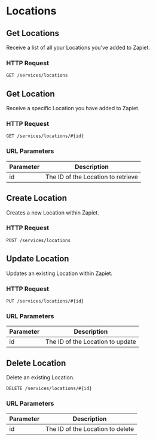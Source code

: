 # Locations 

## Get Locations
Receive a list of all your Locations you've added to Zapiet.

### HTTP Request
`GET /services/locations`

## Get Location
Receive a specific Location you have added to Zapiet.

### HTTP Request
`GET /services/locations/#{id}`

### URL Parameters

Parameter | Description
--------- | -----------
id | The ID of the Location to retrieve

## Create Location
Creates a new Location within Zapiet.

### HTTP Request
`POST /services/locations`

## Update Location 
Updates an existing Location within Zapiet.

### HTTP Request
`PUT /services/locations/#{id}`

### URL Parameters

Parameter | Description
--------- | -----------
id | The ID of the Location to update

## Delete Location
Delete an existing Location.

`DELETE /services/locations/#{id}`

### URL Parameters

Parameter | Description
--------- | -----------
id | The ID of the Location to delete